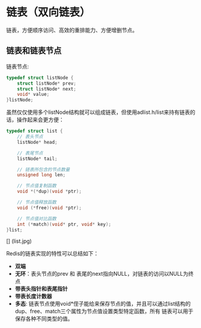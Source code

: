 # 链表（双向链表）

链表，方便顺序访问、高效的重排能力、方便增删节点。

## 链表和链表节点

链表节点:
```c
typedef struct listNode {
	struct listNode* prev;
	struct listNode* next;
	void* value;
}listNode;
```

虽然仅仅使用多个listNode结构就可以组成链表，但使用adlist.h/list来持有链表的话，操作起来会更方便：
```c
typedef struct list {
	// 表头节点
	listNode* head;

	// 表尾节点
	listNode* tail;

	// 链表所包含的节点数量
	unsigned long len;

	// 节点值复制函数
	void *(*dup)(void *ptr);

	// 节点值释放函数
	void (*free)(void *ptr);

	// 节点值对比函数
	int (*match)(void* ptr, void* key);
}list;
```
[] (list.jpg)

Redis的链表实现的特性可以总结如下：
- **双端**
- **无环**：表头节点的prev 和 表尾的next指向NULL，对链表的访问以NULL为终点
- **带表头指针和表尾指针**
- **带表长度计数器**
- **多态**: 链表节点使用void*侄子能给来保存节点的值，并且可以通过list结构的dup、free、match三个属性为节点值设置类型特定函数，所有
链表可以用于保存各种不同类型的值。

